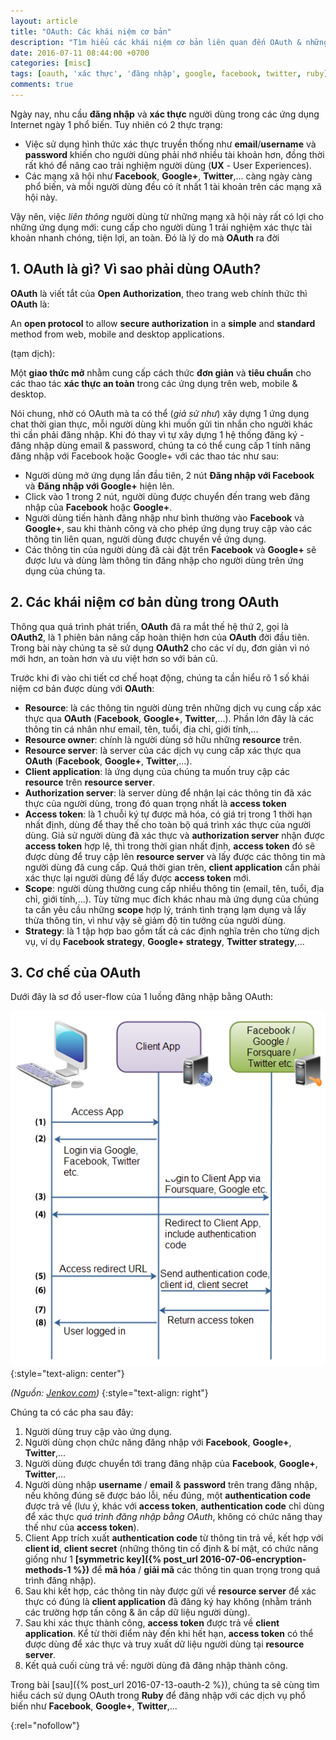 ```yaml
---
layout: article
title: "OAuth: Các khái niệm cơ bản"
description: "Tìm hiểu các khái niệm cơ bản liên quan đến OAuth & những ứng dụng quan trọng"
date: 2016-07-11 08:44:00 +0700
categories: [misc]
tags: [oauth, 'xác thực', 'đăng nhập', google, facebook, twitter, ruby]
comments: true
---
```


Ngày nay, nhu cầu **đăng nhập** và **xác thực** người dùng trong các ứng dụng Internet ngày 1 phổ biến. Tuy nhiên có 2 thực trạng:

* Việc sử dụng hình thức xác thực truyền thống như **email**/**username** và **password** khiến cho người dùng phải nhớ nhiều tài khoản hơn, đồng thời rất khó để nâng cao trải nghiệm người dùng (**UX** - User Experiences).
* Các mạng xã hội như **Facebook**, **Google+**, **Twitter**,... càng ngày càng phổ biến, và mỗi người dùng đều có ít nhất 1 tài khoản trên các mạng xã hội này.

Vậy nên, việc *liên thông* người dùng từ những mạng xã hội này rất có lợi cho những ứng dụng mới: cung cấp cho người dùng 1 trải nghiệm xác thực tài khoản nhanh chóng, tiện lợi, an toàn. Đó là lý do mà **OAuth** ra đời

## 1. OAuth là gì? Vì sao phải dùng OAuth? ##

**OAuth** là viết tắt của **Open Authorization**, theo trang web chính thức thì **OAuth** là:

  An **open protocol** to allow **secure authorization** in a **simple** and **standard** method from web, mobile and desktop applications.

(tạm dịch):

  Một **giao thức mở** nhằm cung cấp cách thức **đơn giản** và **tiêu chuẩn** cho các thao tác **xác thực an toàn** trong các ứng dụng trên web, mobile & desktop.

Nói chung, nhờ có OAuth mà ta có thể (*giả sử như*) xây dựng 1 ứng dụng chat thời gian thực, mỗi người dùng khi muốn gửi tin nhắn cho người khác thì cần phải đăng nhập. Khi đó thay vì tự xây dựng 1 hệ thống đăng ký - đăng nhập dùng email & password, chúng ta có thể cung cấp 1 tính năng đăng nhập với Facebook hoặc Google+ với các thao tác như sau:

* Người dùng mở ứng dụng lần đầu tiên, 2 nút **Đăng nhập với Facebook** và **Đăng nhập với Google+** hiện lên.
* Click vào 1 trong 2 nút, người dùng được chuyển đến trang web đăng nhập của **Facebook** hoặc **Google+**.
* Người dùng tiến hành đăng nhập như bình thường vào **Facebook** và **Google+**, sau khi thành công và cho phép ứng dụng truy cập vào các thông tin liên quan, người dùng được chuyển về ứng dụng.
* Các thông tin của người dùng đã cài đặt trên **Facebook** và **Google+** sẽ được lưu và dùng làm thông tin đăng nhập cho người dùng trên ứng dụng của chúng ta.

## 2. Các khái niệm cơ bản dùng trong OAuth ##

Thông qua quá trình phát triển, **OAuth** đã ra mắt thế hệ thứ 2, gọi là **OAuth2**, là 1 phiên bản nâng cấp hoàn thiện hơn của **OAuth** đời đầu tiên. Trong bài này chúng ta sẽ sử dụng **OAuth2** cho các ví dụ, đơn giản vì nó mới hơn, an toàn hơn và ưu việt hơn so với bản cũ.

Trước khi đi vào chi tiết cơ chế hoạt động, chúng ta cần hiểu rõ 1 số khái niệm cơ bản được dùng với **OAuth**:

* **Resource**: là các thông tin người dùng trên những dịch vụ cung cấp xác thực qua **OAuth** (**Facebook**, **Google+**, **Twitter**,...). Phần lớn đây là các thông tin cá nhân như email, tên, tuổi, địa chỉ, giới tính,...
* **Resource owner**: chính là người dùng sở hữu những **resource** trên.
* **Resource server**: là server của các dịch vụ cung cấp xác thực qua **OAuth** (**Facebook**, **Google+**, **Twitter**,...).
* **Client application**: là ứng dụng của chúng ta muốn truy cập các **resource** trên **resource server**.
* **Authorization server**: là server dùng để nhận lại các thông tin đã xác thực của người dùng, trong đó quan trọng nhất là **access token**
* **Access token**: là 1 chuỗi ký tự được mã hóa, có giá trị trong 1 thời hạn nhất định, dùng để thay thế cho toàn bộ quá trình xác thực của người dùng. Giả sử người dùng đã xác thực và **authorization server** nhận được **access token** hợp lệ, thì trong thời gian nhất định, **access token** đó sẽ được dùng để truy cập lên **resource server** và lấy được các thông tin mà người dùng đã cung cấp. Quá thời gian trên, **client application** cần phải xác thực lại người dùng để lấy được **access token** mới.
* **Scope**: người dùng thường cung cấp nhiều thông tin (email, tên, tuổi, địa chỉ, giới tính,...). Tùy từng mục đích khác nhau mà ứng dụng của chúng ta cần yêu cầu những **scope** hợp lý, tránh tình trạng lạm dụng và lấy thừa thông tin, vì như vậy sẽ giảm độ tin tưởng của người dùng.
* **Strategy**: là 1 tập hợp bao gồm tất cả các định nghĩa trên cho từng dịch vụ, ví dụ **Facebook strategy**, **Google+ strategy**, **Twitter strategy**,...

## 3. Cơ chế của OAuth ##

Dưới đây là sơ đồ user-flow của 1 luồng đăng nhập bằng OAuth:

![Cơ chế làm việc của OAuth][oauth-mechanism]
{:style="text-align: center"}

*(Nguồn: [Jenkov.com][jenkov-com])*
{:style="text-align: right"}

Chúng ta có các pha sau đây:

1. Người dùng truy cập vào ứng dụng.
2. Người dùng chọn chức năng đăng nhập với **Facebook**, **Google+**, **Twitter**,...
3. Người dùng được chuyển tới trang đăng nhập của **Facebook**, **Google+**, **Twitter**,...
4. Người dùng nhập **username** / **email** & **password** trên trang đăng nhập, nếu không đúng sẽ được báo lỗi, nếu đúng, một **authentication code** được trả về (lưu ý, khác với **access token**, **authentication code** chỉ dùng để xác thực *quá trình đăng nhập bằng OAuth*, không có chức năng thay thế như của **access token**).
5. Client App trích xuất **authentication code** từ thông tin trả về, kết hợp với **client id**, **client secret** (những thông tin cố định & bí mật, có chức năng giống như 1 **[symmetric key]({% post_url 2016-07-06-encryption-methods-1 %})** để **mã hóa** / **giải mã** các thông tin quan trọng trong quá trình đăng nhập).
6. Sau khi kết hợp, các thông tin này được gửi về **resource server** để xác thực có đúng là **client application** đã đăng ký hay không (nhằm tránh các trường hợp tấn công & ăn cắp dữ liệu người dùng).
7. Sau khi xác thực thành công, **access token** được trả về **client application**. Kể từ thời điểm này đến khi hết hạn, **access token** có thể được dùng để xác thực và truy xuất dữ liệu người dùng tại **resource server**.
8. Kết quả cuối cùng trả về: người dùng đã đăng nhập thành công.

Trong bài [sau]({% post_url 2016-07-13-oauth-2 %}), chúng ta sẽ cùng tìm hiểu cách sử dụng OAuth trong **Ruby** để đăng nhập với các dịch vụ phổ biến như **Facebook**, **Google+**, **Twitter**,...

[oauth-mechanism]:  /assets/media/posts/misc/2016-07-11-oauth-mechanism.png
[jenkov-com]:       http://tutorials.jenkov.com/oauth2/overview.html
{:rel="nofollow"}
